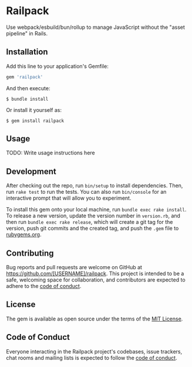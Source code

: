 # Railpack

Use webpack/esbuild/bun/rollup to manage JavaScript without the "asset pipeline" in Rails.

## Installation

Add this line to your application's Gemfile:

```ruby
gem 'railpack'
```

And then execute:

    $ bundle install

Or install it yourself as:

    $ gem install railpack

## Usage

TODO: Write usage instructions here

## Development

After checking out the repo, run `bin/setup` to install dependencies. Then, run `rake test` to run the tests. You can also run `bin/console` for an interactive prompt that will allow you to experiment.

To install this gem onto your local machine, run `bundle exec rake install`. To release a new version, update the version number in `version.rb`, and then run `bundle exec rake release`, which will create a git tag for the version, push git commits and the created tag, and push the `.gem` file to [rubygems.org](https://rubygems.org).

## Contributing

Bug reports and pull requests are welcome on GitHub at https://github.com/[USERNAME]/railpack. This project is intended to be a safe, welcoming space for collaboration, and contributors are expected to adhere to the [code of conduct](https://github.com/[USERNAME]/railpack/blob/master/CODE_OF_CONDUCT.md).

## License

The gem is available as open source under the terms of the [MIT License](https://opensource.org/licenses/MIT).

## Code of Conduct

Everyone interacting in the Railpack project's codebases, issue trackers, chat rooms and mailing lists is expected to follow the [code of conduct](https://github.com/[USERNAME]/railpack/blob/master/CODE_OF_CONDUCT.md).
